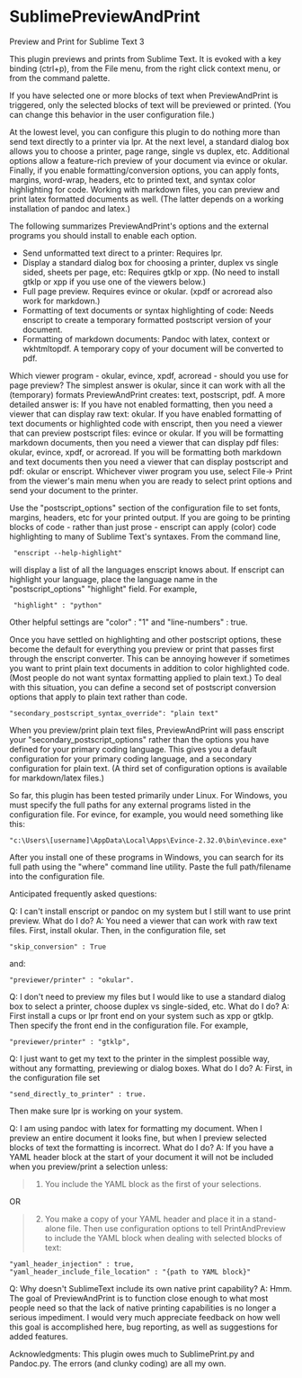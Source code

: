 # SublimePreviewAndPrint
Preview and Print for Sublime Text 3

This plugin previews and prints from Sublime Text. It is evoked with a key binding 
(ctrl+p), from the File menu, from the right click context menu, or from the command palette.

If you have selected one or more blocks of text when PreviewAndPrint is triggered, only 
the selected blocks of text will be previewed or printed. (You can change this behavior 
in the user configuration file.)

At the lowest level, you can configure this plugin to do nothing more than send text directly 
to a printer via lpr. At the next level, a standard dialog box allows you to choose a printer, 
page range, single vs duplex, etc. Additional options allow a feature-rich preview of your 
document via evince or okular. Finally, if you enable formatting/conversion 
options, you can apply fonts, margins, word-wrap, headers, etc to printed text, and syntax 
color highlighting for code. Working with markdown files, you can preview and print latex 
formatted documents as well. (The latter depends on a working installation of pandoc and latex.)

The following summarizes PreviewAndPrint's options and the external programs you should install 
to enable each option.

 - Send unformatted text direct to a printer: Requires lpr.
 - Display a standard dialog box for choosing a printer, duplex vs single sided, sheets per page, 
 	etc: Requires gtklp or xpp. (No need to install gtklp or xpp if you use one of the viewers below.)
 - Full page preview. Requires evince or okular. (xpdf or acroread also work for markdown.)
 - Formatting of text documents or syntax highlighting of code: Needs enscript to create a temporary 
 	formatted postscript version of your document. 
 - Formatting of markdown documents: Pandoc with latex, context or wkhtmltopdf. A temporary copy of 
 	your document will be converted to pdf.

Which viewer program - okular, evince, xpdf, acroread - should you use for page preview? The simplest
answer is okular, since it can work with all the (temporary) formats PreviewAndPrint creates: text, 
postscript, pdf. A more detailed answer is: If you have not enabled formatting, then you need a viewer
that can display raw text: okular. If you have enabled formatting of text documents or highlighted code 
with enscript, then you need a viewer that can preview postscript files: evince or okular. If you will 
be formatting markdown documents, then you need a viewer that can display pdf files: okular, evince, 
xpdf, or acroread. If you will be formatting both markdown and text documents then you need a viewer 
that can display postscript and pdf: okular or enscript. Whichever viwer program you use, select 
File-> Print from the viewer's main menu when you are ready to select print options and send your 
document to the printer.

Use the "postscript_options" section of the configuration file to set fonts, margins, headers, etc for 
your printed output. If you are going to be printing blocks of code - rather than just prose - enscript 
can apply (color) code highlighting to many of Sublime Text's syntaxes. From the command line, 

     "enscript --help-highlight" 

will display a list of all the languages enscript knows about. If enscript can highlight your language, 
place the language name in the "postscript_options" "highlight" field. For example, 

     "highlight" : "python"

Other helpful settings are "color" : "1"  and "line-numbers" : true. 

Once you have settled on highlighting and other postscript options, these become the default for 
everything you preview or print that passes first through the enscript converter. This can be annoying 
however if sometimes you want to print plain text documents in addition to color highlighted code. (Most 
people do not want syntax formatting applied to plain text.) To deal with this situation, you can define 
a second set of postscript conversion options that apply to plain text rather than code. 

	"secondary_postscript_syntax_override": "plain text"

When you preview/print plain text files, PreviewAndPrint will pass enscript your "secondary_postscript_options" 
rather than the options you have defined for your primary coding language. This gives you a default configuration 
for your primary coding language, and a secondary configuration for plain text. (A third set of configuration 
options is available for markdown/latex files.)

So far, this plugin has been tested primarily under Linux. For Windows, you must specify the full paths for any external 
programs listed in the configuration file. For evince, for example, you would need something like this:

	"c:\Users\[username]\AppData\Local\Apps\Evince-2.32.0\bin\evince.exe" 

After you install one of these programs in Windows, you can search for its full path using the "where" command 
line utility. Paste the full path/filename into the configuration file.


Anticipated frequently asked questions:

Q: I can't install enscript or pandoc on my system but I still want to use print preview. What do I do?
A: You need a viewer that can work with raw text files. First, install okular. Then, in the configuration file, set

	"skip_conversion" : True 

and: 

	"previewer/printer" : "okular". 


Q: I don't need to preview my files but I would like to use a standard dialog box to select a printer, choose duplex 
vs single-sided, etc. What do I do? 
A: First install a cups or lpr front end on your system such as xpp or gtklp. Then specify the front end in the 
configuration file. For example, 

	"previewer/printer" : "gtklp",

Q: I just want to get my text to the printer in the simplest possible way, without any formatting, previewing or 
dialog boxes. What do I do?
A: First, in the configuration file set 

	"send_directly_to_printer" : true. 

Then make sure lpr is working on your system.

Q: I am using pandoc with latex for formatting my document. When I preview an entire document it looks fine, but when 
I preview selected blocks of text the formatting is incorrect. What do I do?
A: If you have a YAML header block at the start of your document it will not be included when you preview/print a 
selection unless:

> 1) You include the YAML block as the first of your selections. 

OR 

> 2) You make a copy  of your YAML header and place it in a stand-alone file. Then use configuration options to tell PrintAndPreview to include the YAML block when dealing with selected blocks of text:

	"yaml_header_injection" : true,
	"yaml_header_include_file_location" : "{path to YAML block}"


Q: Why doesn't SublimeText include its own native print capability?
A: Hmm. The goal of PreviewAndPrint is to function close enough to what most people need so that the lack of native 
printing capabilities is no longer a serious impediment. I would very much appreciate feedback on how well this goal 
is accomplished here, bug reporting, as well as suggestions for added features.

Acknowledgments: This plugin owes much to SublimePrint.py and Pandoc.py. The errors (and clunky coding) are all my own.
